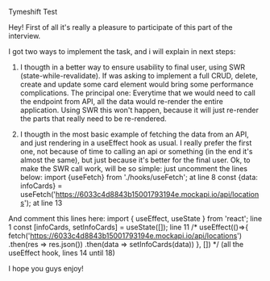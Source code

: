 Tymeshift Test

Hey! First of all it's really a pleasure to participate of this part of the interview.

I got two ways to implement the task, and i will explain in next steps:

1) I thougth in a better way to ensure usability to final user, using SWR (state-while-revalidate).
If was asking to implement a full CRUD, delete, create and update some card element would bring some performance complications. 
The principal one: Everytime that we would need to call the endpoint from API, all the data would re-render the entire application. 
Using SWR this won't happen, because it will just re-render the parts that really need to be re-rendered.

2) I thougth in the most basic example of fetching the data from an API, and just rendering in a useEffect hook as usual.
I really prefer the first one, not because of time to calling an api or something (in the end it's almost the same), but just because it's better for the final user.
Ok, to make the SWR call work, will be so simple:
just uncomment the lines below:
import {useFetch} from './hooks/useFetch'; at line 8
const {data: infoCards} = useFetch('https://6033c4d8843b15001793194e.mockapi.io/api/locations'); at line 13

And comment this lines here:
import { useEffect, useState } from 'react'; line 1
const [infoCards, setInfoCards] = useState([]); line 11
/* useEffect(()=>{
      fetch('https://6033c4d8843b15001793194e.mockapi.io/api/locations')
      .then(res => res.json())
      .then(data => setInfoCards(data))
  }, []) */ (all the useEffect hook, lines 14 until 18)

I hope you guys enjoy!
